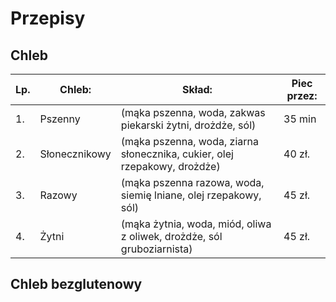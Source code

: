 # Przepisy

## Chleb

|Lp.|Chleb:           |Skład:                                                                           |Piec przez:|
|---|-----------------|---------------------------------------------------------------------------------|-----------|
|1. |Pszenny          |(mąka pszenna, woda, zakwas piekarski żytni, drożdże, sól)                       |35 min     |
|2. |Słonecznikowy    |(mąka pszenna, woda, ziarna słonecznika, cukier, olej rzepakowy, drożdże)        |40 zł.     |
|3. |Razowy           |(mąka pszenna razowa, woda, siemię lniane, olej rzepakowy, sól)                  |45 zł.     |
|4. |Żytni            |(mąka żytnia, woda, miód, oliwa z oliwek, drożdże, sól gruboziarnista)           |45 zł.     |

## Chleb bezglutenowy
